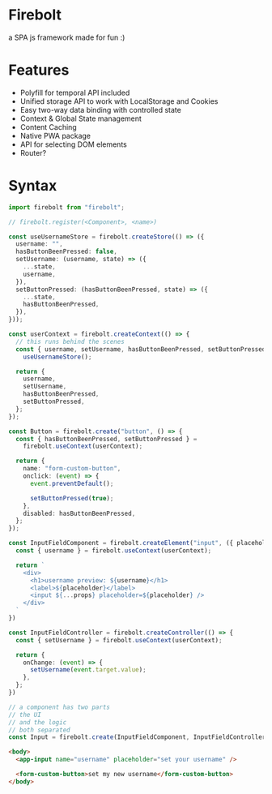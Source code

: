 # Firebolt

a SPA js framework made for fun :)

# Features

- Polyfill for temporal API included
- Unified storage API to work with LocalStorage and Cookies
- Easy two-way data binding with controlled state
- Context & Global State management
- Content Caching
- Native PWA package
- API for selecting DOM elements
- Router?

# Syntax

```ts
import firebolt from "firebolt";

// firebolt.register(<Component>, <name>)

const useUsernameStore = firebolt.createStore(() => ({
  username: "",
  hasButtonBeenPressed: false,
  setUsername: (username, state) => ({
    ...state,
    username,
  }),
  setButtonPressed: (hasButtonBeenPressed, state) => ({
    ...state,
    hasButtonBeenPressed,
  }),
}));

const userContext = firebolt.createContext(() => {
  // this runs behind the scenes
  const { username, setUsername, hasButtonBeenPressed, setButtonPressed } =
    useUsernameStore();

  return {
    username,
    setUsername,
    hasButtonBeenPressed,
    setButtonPressed,
  };
});

const Button = firebolt.create("button", () => {
  const { hasButtonBeenPressed, setButtonPressed } =
    firebolt.useContext(userContext);

  return {
    name: "form-custom-button",
    onclick: (event) => {
      event.preventDefault();

      setButtonPressed(true);
    },
    disabled: hasButtonBeenPressed,
  };
});

const InputFieldComponent = firebolt.createElement("input", ({ placeholder, ...props }) => {
  const { username } = firebolt.useContext(userContext);

  return `
    <div>
      <h1>username preview: ${username}</h1>
      <label>${placeholder}</label>
      <input ${...props} placeholder=${placeholder} />
    </div>
  `
})

const InputFieldController = firebolt.createController(() => {
  const { setUsername } = firebolt.useContext(userContext);

  return {
    onChange: (event) => {
      setUsername(event.target.value);
    },
  };
})

// a component has two parts
// the UI
// and the logic
// both separated
const Input = firebolt.create(InputFieldComponent, InputFieldController);
```

```html
<body>
  <app-input name="username" placeholder="set your username" />

  <form-custom-button>set my new username</form-custom-button>
</body>
```
